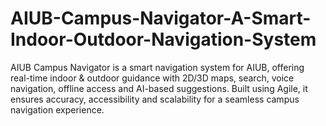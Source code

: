 # AIUB-Campus-Navigator-A-Smart-Indoor-Outdoor-Navigation-System
AIUB Campus Navigator is a smart navigation system for AIUB, offering real-time indoor &amp; outdoor guidance with 2D/3D maps, search, voice navigation, offline access and AI-based suggestions. Built using Agile, it ensures accuracy, accessibility and scalability for a seamless campus navigation experience.
